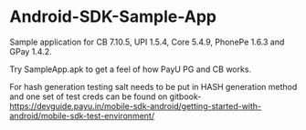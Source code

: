 # Android-SDK-Sample-App
Sample application for CB 7.10.5, UPI 1.5.4, Core 5.4.9, PhonePe 1.6.3 and GPay 1.4.2.

Try SampleApp.apk to get a feel of how PayU PG and CB works.

For hash generation testing salt needs to be put in HASH generation method and one set of test creds can be found on gitbook- 
https://devguide.payu.in/mobile-sdk-android/getting-started-with-android/mobile-sdk-test-environment/